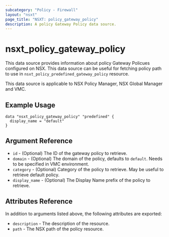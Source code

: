 ```yaml
---
subcategory: "Policy - Firewall"
layout: "nsxt"
page_title: "NSXT: policy_gateway_policy"
description: A policy Gateway Policy data source.
---
```


# nsxt_policy_gateway_policy

This data source provides information about policy Gateway Policues configured on NSX.
This data source can be useful for fetching policy path to use in `nsxt_policy_predefined_gateway_policy` resource.

This data source is applicable to NSX Policy Manager, NSX Global Manager and VMC.

## Example Usage

```hcl
data "nsxt_policy_gateway_policy" "predefined" {
  display_name = "default"
}
```

## Argument Reference

* `id` - (Optional) The ID of the gateway policy to retrieve.
* `domain` - (Optional) The domain of the policy, defaults to `default`. Needs to be specified in VMC environment.
* `category` - (Optional) Category of the policy to retrieve. May be useful to retrieve default policy.
* `display_name` - (Optional) The Display Name prefix of the policy to retrieve.

## Attributes Reference

In addition to arguments listed above, the following attributes are exported:

* `description` - The description of the resource.
* `path` - The NSX path of the policy resource.

